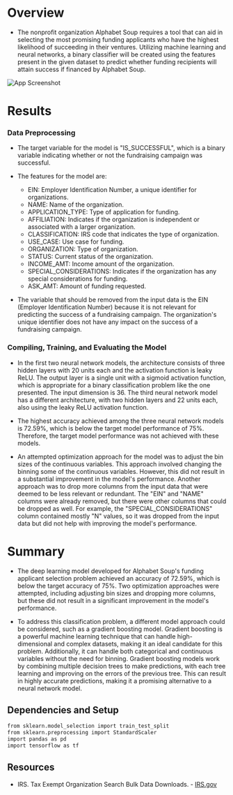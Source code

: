 
#  Overview

- The nonprofit organization Alphabet Soup requires a tool that can aid in selecting the most promising funding applicants who have the highest likelihood of succeeding in their ventures. Utilizing machine learning and neural networks, a binary classifier will be created using the features present in the given dataset to predict whether funding recipients will attain success if financed by Alphabet Soup.

![App Screenshot](https://www.stockvault.net/data/2009/05/08/108803/preview16.jpg)
# Results

### Data Preprocessing

- The target variable for the model is "IS_SUCCESSFUL", which is a binary variable indicating whether or not the fundraising campaign was successful.

- The features for the model are:

  - EIN: Employer Identification Number, a unique identifier for organizations.
  - NAME: Name of the organization.
  - APPLICATION_TYPE: Type of application for funding.
  - AFFILIATION: Indicates if the organization is independent or associated with a larger organization.
  - CLASSIFICATION: IRS code that indicates the type of organization.
  - USE_CASE: Use case for funding.
  - ORGANIZATION: Type of organization.
  - STATUS: Current status of the organization.
  - INCOME_AMT: Income amount of the organization.
  - SPECIAL_CONSIDERATIONS: Indicates if the organization has any special considerations for funding.
  - ASK_AMT: Amount of funding requested.

- The variable that should be removed from the input data is the EIN (Employer Identification Number) because it is not relevant for predicting the success of a fundraising campaign. The organization's unique identifier does not have any impact on the success of a fundraising campaign.

### Compiling, Training, and Evaluating the Model

- In the first two neural network models, the architecture consists of three hidden layers with 20 units each and the activation function is leaky ReLU. The output layer is a single unit with a sigmoid activation function, which is appropriate for a binary classification problem like the one presented. The input dimension is 36.  The third neural network model has a different architecture, with two hidden layers and 22 units each, also using the leaky ReLU activation function. 

- The highest accuracy achieved among the three neural network models is 72.59%, which is below the target model performance of 75%. Therefore, the target model performance was not achieved with these models.

- An attempted optimization approach for the model was to adjust the bin sizes of the continuous variables. This approach involved changing the binning some of the continuous variables. However, this did not result in a substantial improvement in the model's performance.  Another approach was to drop more columns from the input data that were deemed to be less relevant or redundant. The "EIN" and "NAME" columns were already removed, but there were other columns that could be dropped as well. For example, the "SPECIAL_CONSIDERATIONS" column contained mostly "N" values, so it was dropped from the input data but did not help with improving the model's performance.

# Summary

- The deep learning model developed for Alphabet Soup's funding applicant selection problem achieved an accuracy of 72.59%, which is below the target accuracy of 75%. Two optimization approaches were attempted, including adjusting bin sizes and dropping more columns, but these did not result in a significant improvement in the model's performance.

- To address this classification problem, a different model approach could be considered, such as a gradient boosting model. Gradient boosting is a powerful machine learning technique that can handle high-dimensional and complex datasets, making it an ideal candidate for this problem. Additionally, it can handle both categorical and continuous variables without the need for binning. Gradient boosting models work by combining multiple decision trees to make predictions, with each tree learning and improving on the errors of the previous tree. This can result in highly accurate predictions, making it a promising alternative to a neural network model.



## Dependencies and Setup

```bash
from sklearn.model_selection import train_test_split
from sklearn.preprocessing import StandardScaler
import pandas as pd
import tensorflow as tf
```


## Resources
- IRS. Tax Exempt Organization Search Bulk Data Downloads. - [IRS.gov](https://www.irs.gov/charities-non-profits/tax-exempt-organization-search-bulk-data-downloads)

